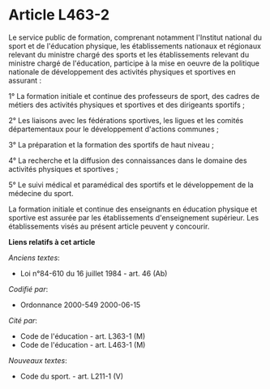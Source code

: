# Article L463-2

Le service public de formation, comprenant notamment l'Institut national du sport et de l'éducation physique, les
établissements nationaux et régionaux relevant du ministre chargé des sports et les établissements relevant du ministre
chargé de l'éducation, participe à la mise en oeuvre de la politique nationale de développement des activités physiques et
sportives en assurant :

1° La formation initiale et continue des professeurs de sport, des cadres de métiers des activités physiques et sportives et
des dirigeants sportifs ;

2° Les liaisons avec les fédérations sportives, les ligues et les comités départementaux pour le développement d'actions
communes ;

3° La préparation et la formation des sportifs de haut niveau ;

4° La recherche et la diffusion des connaissances dans le domaine des activités physiques et sportives ;

5° Le suivi médical et paramédical des sportifs et le développement de la médecine du sport.

La formation initiale et continue des enseignants en éducation physique et sportive est assurée par les établissements
d'enseignement supérieur. Les établissements visés au présent article peuvent y concourir.

**Liens relatifs à cet article**

_Anciens textes_:

  - Loi n°84-610 du 16 juillet 1984 - art. 46 (Ab)

_Codifié par_:

  - Ordonnance 2000-549 2000-06-15

_Cité par_:

  - Code de l'éducation - art. L363-1 (M)
  - Code de l'éducation - art. L463-1 (M)

_Nouveaux textes_:

  - Code du sport. - art. L211-1 (V)
